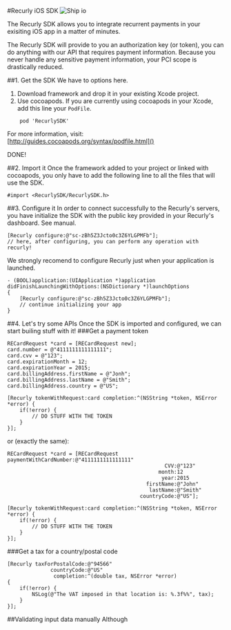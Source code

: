 #Recurly iOS SDK
![Ship io](https://ship.io/jobs/dzuagaYFjBg8c5xF/build_status.png)  

The Recurly SDK allows you to integrate recurrent payments in your exisiting iOS app in a matter of minutes.

The Recurly SDK will provide to you an authorization key (or token), you can do anything with our API that requires payment information. Because you never handle any sensitive payment information, your PCI scope is drastically reduced.

##1. Get the SDK
We have to options here.
  
1. Download framework and drop it in your existing Xcode project.
2. Use cocoapods. If you are currently using cocoapods in your Xcode, add this line your `PodFile`.

```
	pod 'RecurlySDK'
```
For more information, visit: [http://guides.cocoapods.org/syntax/podfile.html]()

DONE!


##2. Import it
Once the framework added to your project or linked with cocoapods, you only have to add the following line to all the files that will use the SDK.

```obj-c
#import <RecurlySDK/RecurlySDK.h>
```

##3. Configure it
In order to connect successfully to the Recurly's servers, you have initialize the SDK with the public key provided in your Recurly's dashboard. See manual.

```obj-c
[Recurly configure:@"sc-zBh5Z3Jcto0c3Z6YLGPMFb"];
// here, after configuring, you can perform any operation with recurly!
```

We strongly recomend to configure Recurly just when your application is launched.

```obj-c
- (BOOL)application:(UIApplication *)application didFinishLaunchingWithOptions:(NSDictionary *)launchOptions
{
    [Recurly configure:@"sc-zBh5Z3Jcto0c3Z6YLGPMFb"];
    // continue initializing your app
}    
```

##4. Let's try some APIs
Once the SDK is imported and configured, we can start builing stuff with it!
###Get a payment token
```obj-c
RECardRequest *card = [RECardRequest new];
card.number = @"4111111111111111";
card.cvv = @"123";
card.expirationMonth = 12;
card.expirationYear = 2015;
card.billingAddress.firstName = @"Jonh";
card.billingAddress.lastName = @"Smith";
card.billingAddress.country = @"US";

[Recurly tokenWithRequest:card completion:^(NSString *token, NSError *error) {
    if(!error) {
        // DO STUFF WITH THE TOKEN
    }
}];
```

or (exactly the same):

```obj-c
RECardRequest *card = [RECardRequest paymentWithCardNumber:@"4111111111111111"
                                                   CVV:@"123"
                                                 month:12
                                                  year:2015
                                             firstName:@"John"
                                              lastName:@"Smith"
                                           countryCode:@"US"];

[Recurly tokenWithRequest:card completion:^(NSString *token, NSError *error) {
    if(!error) {
        // DO STUFF WITH THE TOKEN
    }
}];
```


###Get a tax for a country/postal code

```obj-c
[Recurly taxForPostalCode:@"94566"
              countryCode:@"US"
               completion:^(double tax, NSError *error)
{
    if(!error) {
        NSLog(@"The VAT imposed in that location is: %.3f%%", tax);
    }
}];
```


##Validating input data manually
Although